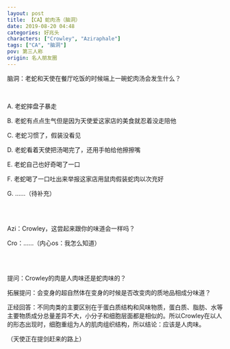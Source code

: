 ```yaml
---
layout: post
title: 【CA】蛇肉汤（脑洞）
date: 2019-08-20 04:48
categories: 好兆头
characters: ["Crowley", "Aziraphale"]
tags: ["CA", "脑洞"]
pov: 第三人称
origin: 名人朋友圈
---
```


脑洞：老蛇和天使在餐厅吃饭的时候端上一碗蛇肉汤会发生什么？

<br>

A. 老蛇摔盘子暴走

B. 老蛇有点点生气但是因为天使爱这家店的美食就忍着没走陪他

C. 老蛇习惯了，假装没看见

D. 老蛇看着天使把汤喝完了，还用手帕给他擦擦嘴

E. 老蛇自己也好奇喝了一口

F. 老蛇喝了一口吐出来举报这家店用鼠肉假装蛇肉以次充好

G. ……（待补充）

<br><br>

Azi：Crowley，这尝起来跟你的味道会一样吗？

Cro：……（内心os：我怎么知道）

<br><br>

提问：Crowley的肉是人肉味还是蛇肉味的？

拓展提问：会变身的超自然体在变身的时候是否改变肉的质地品相成分味道？

正经回答：不同肉类的主要区别在于蛋白质结构和风味物质，蛋白质、脂肪、水等主要物质成分总量差异不大，小分子和细胞层面都是相似的。所以Crowley在以人的形态出现时，细胞重组为人的肌肉组织结构，所以结论：应该是人肉味。

（天使正在提剑赶来的路上）
